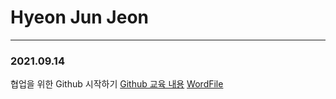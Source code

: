 # Hyeon Jun Jeon
----
### 2021.09.14
협업을 위한 Github 시작하기
[Github 교육 내용](Training/Git/2021.09.14.md) [WordFile](Training/Git)
